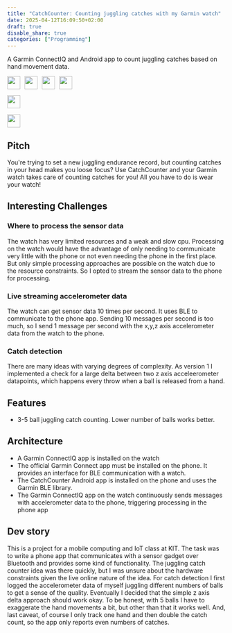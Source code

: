 ```yaml
---
title: "CatchCounter: Counting juggling catches with my Garmin watch"
date: 2025-04-12T16:09:50+02:00
draft: true
disable_share: true
categories: ["Programming"]
---
```


A Garmin ConnectIQ and Android app to count juggling catches based on hand movement data.

<p>
<img src="https://img.shields.io/badge/Monkey_C-000000?logo=Garmin&logoColor=white" height="30px" align="left" style="margin-right:10px;"/>
<img src="https://img.shields.io/badge/Java-EC2025?" height="30px" align="left" style="margin-right:10px;"/>
<img src="https://img.shields.io/badge/Android-3DDC84?logo=Android&logoColor=white" height="30px" align="left" style="margin-right:10px;"/>
<img src="https://img.shields.io/badge/Bluetooth-0082FC?logo=Bluetooth&logoColor=white" height="30px"/>
</p>

<!--more-->

<a href="https://github.com/YAWNICK/CatchCounter"><img src="https://img.shields.io/badge/GitHub-CatchCounter-000000?logo=GitHub" height="30px"/></a>

<a href="https://youtu.be/SSTXHXLsrTM"><img src="https://img.shields.io/badge/YouTube-Demo-FF0000?logo=YouTube" height="30px"/></a>

## Pitch

You're trying to set a new juggling endurance record, but counting catches in your head makes you loose focus? Use CatchCounter and your Garmin watch takes care of counting catches for you! All you have to do is wear your watch!

## Interesting Challenges

### Where to process the sensor data

The watch has very limited resources and a weak and slow cpu. Processing on the watch would have the advantage of only needing to communicate very little with the phone or not even needing the phone in the first place. But only simple processing approaches are possible on the watch due to the resource constraints. So I opted to stream the sensor data to the phone for processing.

### Live streaming accelerometer data

The watch can get sensor data 10 times per second. It uses BLE to communicate to the phone app. Sending 10 messages per second is too much, so I send 1 message per second with the x,y,z axis accelerometer data from the watch to the phone.

### Catch detection

There are many ideas with varying degrees of complexity. As version 1 I implemented a check for a large delta between two z axis acceleerometer datapoints, which happens every throw when a ball is released from a hand.

## Features

- 3-5 ball juggling catch counting. Lower number of balls works better.

## Architecture

- A Garmin ConnectIQ app is installed on the watch
- The official Garmin Connect app must be installed on the phone. It provides an interface for BLE communication with a watch.
- The CatchCounter Android app is installed on the phone and uses the Garmin BLE library.
- The Garmin ConnectIQ app on the watch continuously sends messages with accelerometer data to the phone, triggering processing in the phone app

## Dev story

This is a project for a mobile computing and IoT class at KIT. The task was to write a phone app that communicates with a sensor gadget over Bluetooth and provides some kind of functionality. The juggling catch counter idea was there quickly, but I was unsure about the hardware constraints given the live online nature of the idea. For catch detection I first logged the accelerometer data of myself juggling different numbers of balls to get a sense of the quality. Eventually I decided that the simple z axis delta approach should work okay. To be honest, with 5 balls I have to exaggerate the hand movements a bit, but other than that it works well. And, last caveat, of course I only track one hand and then double the catch count, so the app only reports even numbers of catches.